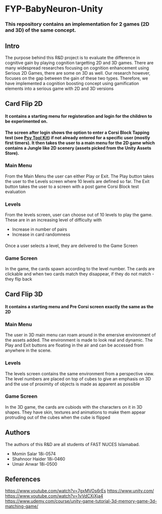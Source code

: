 # FYP-BabyNeuron-Unity
### This repository contains an implementation for 2 games (2D and 3D) of the same concept. 
## Intro
The purpose behind this R&D project is to evaluate the difference in cognitive gain by playing cognition targetting 2D and 3D games. There are many widespread researches focusing on cognition enhancement using Serious 2D Games, there are some on 3D as well. Our research however, focuses on the gap between the gain of these two types. Therefore, we have implemented a cognition boosting concept using gamification elements into a serious game with 2D and 3D versions 
## Card Flip 2D
#### It contains a starting menu for registeration and login for the children to be experimented on.
#### The screen after login shows the option to enter a Corsi Block Tapping test (see [Psy Tool Kit](https://www.psytoolkit.org/experiment-library/experiment_corsi.html)) if not already entered for a specific user (mostly first timers). It then takes the user to a main menu for the 2D game which contains a Jungle like 2D scenery (assets picked from the Unity Assets Store).
### Main Menu
From the Main Menu the user can either Play or Exit. The Play button takes the user to the Levels screen where 10 levels are defined so far. The Exit button takes the user to a screen with a post game Corsi Block test evaluation
### Levels
From the levels screen, user can choose out of 10 levels to play the game. These are in an increasing level of difficulty with
- Increase in number of pairs
- Increase in card randomness
####
Once a user selects a level, they are delivered to the Game Screen
### Game Screen
In the game, the cards spawn according to the level number. The cards are clickable and when two cards match they disappear, if they do not match - they flip back
## Card Flip 3D
#### It contains a starting menu and Pre Corsi screen exactly the same as the 2D
### Main Menu
The user in 3D main menu can roam around in the emersive environment of the assets added. The environment is made to look real and dynamic. The Play and Exit buttons are floating in the air and can be accessed from anywhere in the scene.
### Levels
The levels screen contains the same environment from a perspective view. The level numbers are placed on top of cubes to give an emphasis on 3D and the use of proximity of objects is made as apparent as possible
### Game Screen
In the 3D game, the cards are cubiods with the characters on it in 3D shapes. They have skin, textures and animations to make them appear protruding out of the cubes when the cube is flipped
## Authors
The authors of this R&D are all students of FAST NUCES Islamabad.
- Momin Salar 18i-0574
- Shahnoor Haider 18i-0460
- Umair Anwar 18i-0500
## References
https://www.youtube.com/watch?v=7gxMVOs6rEs
https://www.unity.com/
https://www.youtube.com/watch?v=1vVdCXjXja4
https://www.udemy.com/course/unity-game-tutorial-3d-memory-game-3d-matching-game/
